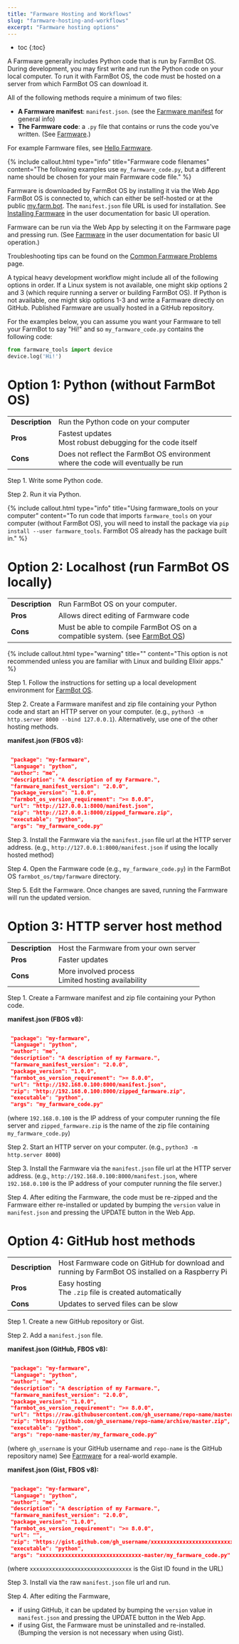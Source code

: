 ```yaml
---
title: "Farmware Hosting and Workflows"
slug: "farmware-hosting-and-workflows"
excerpt: "Farmware hosting options"
---
```


* toc
{:toc}

A Farmware generally includes Python code that is run by FarmBot OS. During development, you may first write and run the Python code on your local computer. To run it with FarmBot OS, the code must be hosted on a server from which FarmBot OS can download it.

All of the following methods require a minimum of two files:
* __A Farmware manifest__: `manifest.json`. (see the [Farmware manifest](farmware#section-farmware-manifest) for general info)
* __The Farmware code__: a `.py` file that contains or runs the code you've written. (See [Farmware](../farmware.md).)

For example Farmware files, see [Hello Farmware](https://github.com/FarmBot-Labs/hello-farmware).

{%
include callout.html
type="info"
title="Farmware code filenames"
content="The following examples use `my_farmware_code.py`, but a different name should be chosen for your main Farmware code file."
%}

Farmware is downloaded by FarmBot OS by installing it via the Web App FarmBot OS is connected to, which can either be self-hosted or at the public [my.farm.bot](https://my.farm.bot/). The `manifest.json` file URL is used for installation. See [Installing Farmware](https://software.farm.bot/v6/docs/farmware#section-installing-farmware) in the user documentation for basic UI operation.

Farmware can be run via the Web App by selecting it on the Farmware page and pressing <span class="fb-button fb-green">run</span>. (See [Farmware](https://software.farm.bot/v6/docs/farmware#section-farmware) in the user documentation for basic UI operation.)

Troubleshooting tips can be found on the [Common Farmware Problems](common-farmware-problems.md) page.

A typical heavy development workflow might include all of the following options in order. If a Linux system is not available, one might skip options 2 and 3 (which require running a server or building FarmBot OS). If Python is not available, one might skip options 1-3 and write a Farmware directly on GitHub. Published Farmware are usually hosted in a GitHub repository.

For the examples below, you can assume you want your Farmware to tell your FarmBot to say "Hi!" and so `my_farmware_code.py` contains the following code:
```python
from farmware_tools import device
device.log('Hi!')
```

# Option 1: Python (without FarmBot OS)

|                              |                              |
|------------------------------|------------------------------|
|**Description**               |Run the Python code on your computer
|**Pros**                      |Fastest updates<br>Most robust debugging for the code itself
|**Cons**                      |Does not reflect the FarmBot OS environment where the code will eventually be run

Step 1. Write some Python code.

Step 2. Run it via Python.

{%
include callout.html
type="info"
title="Using farmware_tools on your computer"
content="To run code that imports `farmware_tools` on your computer (without FarmBot OS), you will need to install the package via `pip install --user farmware_tools`. FarmBot OS already has the package built in."
%}

# Option 2: Localhost (run FarmBot OS locally)

|                              |                              |
|------------------------------|------------------------------|
|**Description**               |Run FarmBot OS on your computer.
|**Pros**                      |Allows direct editing of Farmware code
|**Cons**                      |Must be able to compile FarmBot OS on a compatible system. (see [FarmBot OS](../farmbot-os.md))



{%
include callout.html
type="warning"
title=""
content="This option is not recommended unless you are familiar with Linux and building Elixir apps."
%}

Step 1. Follow the instructions for setting up a local development environment for [FarmBot OS](../farmbot-os.md).

Step 2. Create a Farmware manifest and zip file containing your Python code and start an HTTP server on your computer. (e.g., `python3 -m http.server 8000 --bind 127.0.0.1`). Alternatively, use one of the other hosting methods.


__manifest.json (FBOS v8):__

```json

 "package": "my-farmware",
 "language": "python",
 "author": "me",
 "description": "A description of my Farmware.",
 "farmware_manifest_version": "2.0.0",
 "package_version": "1.0.0",
 "farmbot_os_version_requirement": ">= 8.0.0",
 "url": "http://127.0.0.1:8000/manifest.json",
 "zip": "http://127.0.0.1:8000/zipped_farmware.zip",
 "executable": "python",
 "args": "my_farmware_code.py"
```

Step 3. Install the Farmware via the `manifest.json` file url at the HTTP server address. (e.g., `http://127.0.0.1:8000/manifest.json` if using the locally hosted method)

Step 4. Open the Farmware code (e.g., `my_farmware_code.py`) in the FarmBot OS `farmbot_os/tmp/farmware` directory.

Step 5. Edit the Farmware. Once changes are saved, running the Farmware will run the updated version.

# Option 3: HTTP server host method

|                              |                              |
|------------------------------|------------------------------|
|**Description**               |Host the Farmware from your own server
|**Pros**                      |Faster updates
|**Cons**                      |More involved process<br>Limited hosting availability

Step 1. Create a Farmware manifest and zip file containing your Python code.


__manifest.json (FBOS v8):__

```json

 "package": "my-farmware",
 "language": "python",
 "author": "me",
 "description": "A description of my Farmware.",
 "farmware_manifest_version": "2.0.0",
 "package_version": "1.0.0",
 "farmbot_os_version_requirement": ">= 8.0.0",
 "url": "http://192.168.0.100:8000/manifest.json",
 "zip": "http://192.168.0.100:8000/zipped_farmware.zip",
 "executable": "python",
 "args": "my_farmware_code.py"
```

(where `192.168.0.100` is the IP address of your computer running the file server and `zipped_farmware.zip` is the name of the zip file containing `my_farmware_code.py`)

Step 2. Start an HTTP server on your computer. (e.g., `python3 -m http.server 8000`)

Step 3. Install the Farmware via the `manifest.json` file url at the HTTP server address. (e.g., `http://192.168.0.100:8000/manifest.json`, where `192.168.0.100` is the IP address of your computer running the file server.)

Step 4. After editing the Farmware, the code must be re-zipped and the Farmware either re-installed or updated by bumping the `version` value in `manifest.json` and pressing the UPDATE button in the Web App.

# Option 4: GitHub host methods

|                              |                              |
|------------------------------|------------------------------|
|**Description**               |Host Farmware code on GitHub for download and running by FarmBot OS installed on a Raspberry Pi
|**Pros**                      |Easy hosting<br>The `.zip` file is created automatically
|**Cons**                      |Updates to served files can be slow

Step 1. Create a new GitHub repository or Gist.

Step 2. Add a `manifest.json` file.


__manifest.json (GitHub, FBOS v8):__

```json

 "package": "my-farmware",
 "language": "python",
 "author": "me",
 "description": "A description of my Farmware.",
 "farmware_manifest_version": "2.0.0",
 "package_version": "1.0.0",
 "farmbot_os_version_requirement": ">= 8.0.0",
 "url": "https://raw.githubusercontent.com/gh_username/repo-name/master/manifest.json",
 "zip": "https://github.com/gh_username/repo-name/archive/master.zip",
 "executable": "python",
 "args": "repo-name-master/my_farmware_code.py"
```

(where `gh_username` is your GitHub username and `repo-name` is the GitHub repository name) See [Farmware](doc:farmware#section-farmware-manifest) for a real-world example.


__manifest.json (Gist, FBOS v8):__

```json

 "package": "my-farmware",
 "language": "python",
 "author": "me",
 "description": "A description of my Farmware.",
 "farmware_manifest_version": "2.0.0",
 "package_version": "1.0.0",
 "farmbot_os_version_requirement": ">= 8.0.0",
 "url": "",
 "zip": "https://gist.github.com/gh_username/xxxxxxxxxxxxxxxxxxxxxxxxxxxxxxxx/archive/master.zip",
 "executable": "python",
 "args": "xxxxxxxxxxxxxxxxxxxxxxxxxxxxxxxx-master/my_farmware_code.py"
```

(where `xxxxxxxxxxxxxxxxxxxxxxxxxxxxxxxx` is the Gist ID found in the URL)

Step 3. Install via the raw `manifest.json` file url and run.

Step 4. After editing the Farmware,
  * if using GitHub, it can be updated by bumping the `version` value in `manifest.json` and pressing the UPDATE button in the Web App.
  * if using Gist, the Farmware must be uninstalled and re-installed. (Bumping the version is not necessary when using Gist).
